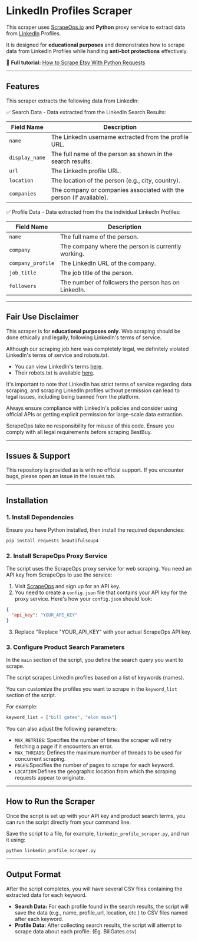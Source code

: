 # LinkedIn Profiles Scraper  

This scraper uses [ScrapeOps.io](https://scrapeops.io/) and **Python** proxy service to extract data from [LinkedIn](https://www.linkedin.com/) Profiles.

It is designed for **educational purposes** and demonstrates how to scrape data from LinkedIn Profiles while handling **anti-bot protections** effectively.  

📖 **Full tutorial:** [How to Scrape Etsy With Python Requests](https://scrapeops.io/python-web-scraping-playbook/python-scrape-linkedin-profiles/)

---

## Features  

This scraper extracts the following data from LinkedIn:


✅ Search Data - Data extracted from the LinkedIn Search Results:


| Field Name     | Description                                       |
|---------------|-------------------------------------------------|
| `name`        | The LinkedIn username extracted from the profile URL. |
| `display_name` | The full name of the person as shown in the search results. |
| `url`         | The LinkedIn profile URL.                          |
| `location`    | The location of the person (e.g., city, country).  |
| `companies`   | The company or companies associated with the person (if available). |




✅ Profile Data - Data extracted from the the individual LinkedIn Profiles:

| Field Name       | Description                                       |
|-----------------|-------------------------------------------------|
| `name`          | The full name of the person.                     |
| `company`       | The company where the person is currently working. |
| `company_profile` | The LinkedIn URL of the company.               |
| `job_title`     | The job title of the person.                     |
| `followers`     | The number of followers the person has on LinkedIn. |


---

## Fair Use Disclaimer
This scraper is for **educational purposes only**. Web scraping should be done ethically and legally, following LinkedIn's terms of service.

Although our scraping job here was completely legal, we definitely violated LinkedIn's terms of service and robots.txt.

- You can view LinkedIn's terms [here](https://www.linkedin.com/legal/user-agreement). 
- Their robots.txt is available [here](https://www.linkedin.com/robots.txt).

It's important to note that LinkedIn has strict terms of service regarding data scraping, and scraping LinkedIn profiles without permission can lead to legal issues, including being banned from the platform.

Always ensure compliance with LinkedIn's policies and consider using official APIs or getting explicit permission for large-scale data extraction.

ScrapeOps take no responsibility for misuse of this code. Ensure you comply with all legal requirements before scraping BestBuy.

---

## Issues & Support
This repository is provided as is with no official support. If you encounter bugs, please open an issue in the Issues tab.

---

## Installation  

### 1. Install Dependencies  
Ensure you have Python installed, then install the required dependencies:  

```bash
pip install requests beautifulsoup4
```

### 2.  Install ScrapeOps Proxy Service
The script uses the ScrapeOps proxy service for web scraping. You need an API key from ScrapeOps to use the service:

1. Visit [ScrapeOps](https://scrapeops.io/) and sign up for an API key.
2. You need to create a `config.json` file that contains your API key for the proxy service. Here's how your `config.json` should look:

```json
{
  "api_key": "YOUR_API_KEY"
}
```

3. Replace "Replace "YOUR_API_KEY" with your actual ScrapeOps API key.




### 3. Configure Product Search Parameters
In the `main` section of the script, you define the search query you want to scrape. 

The script scrapes LinkedIn profiles based on a list of keywords (names).

You can customize the profiles you want to scrape in the `keyword_list` section of the script.  

For example:

```python
keyword_list = ["bill gates", "elon musk"]
```

You can also adjust the following parameters:

- `MAX_RETRIES`: Specifies the number of times the scraper will retry fetching a page if it encounters an error.
- `MAX_THREADS`: Defines the maximum number of threads to be used for concurrent scraping.
- `PAGES`:Specifies the number of pages to scrape for each keyword.
- `LOCATION`:Defines the geographic location from which the scraping requests appear to originate.


---

## How to Run the Scraper
Once the script is set up with your API key and product search terms, you can run the script directly from your command line.

Save the script to a file, for example, `linkedin_profile_scraper.py`, and run it using:


```bash
python linkedin_profile_scraper.py
```

---

## Output Format
After the script completes, you will have several CSV files containing the extracted data for each keyword.

- **Search Data:** For each profile found in the search results, the script will save the data (e.g., name, profile_url, location, etc.) to CSV files named after each keyword.
- **Profile Data:** After collecting search results, the script will attempt to scrape data about each profile. (Eg. BillGates.csv)
